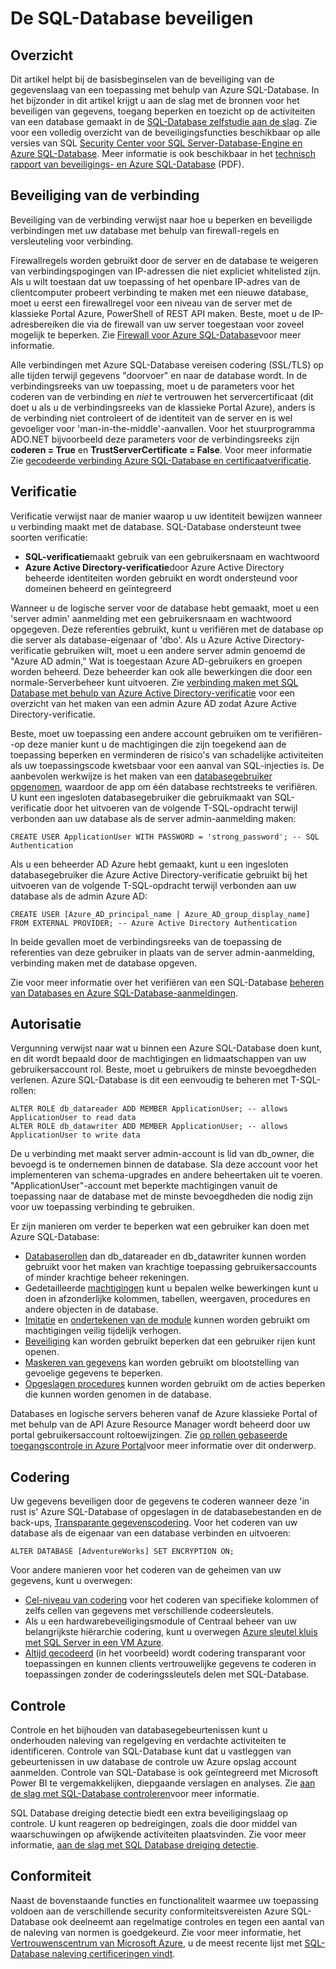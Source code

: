 <properties
   pageTitle="SQL Database beveiliging-overzicht"
   description="Informatie over Azure SQL-Database en SQL Server-beveiliging, met inbegrip van de verschillen tussen de wolk en SQL Server op-ruimten als het gaat om verificatie, machtiging, beveiliging van verbindingen, codering en conformiteit."
   services="sql-database"
   documentationCenter=""
   authors="tmullaney"
   manager="jhubbard"
   editor=""/>

<tags
   ms.service="sql-database"
   ms.devlang="NA"
   ms.topic="article"
   ms.tgt_pltfrm="NA"
   ms.workload="data-management"
   ms.date="06/09/2016"
   ms.author="thmullan;jackr"/>


# <a name="securing-your-sql-database"></a>De SQL-Database beveiligen

## <a name="overview"></a>Overzicht

Dit artikel helpt bij de basisbeginselen van de beveiliging van de gegevenslaag van een toepassing met behulp van Azure SQL-Database. In het bijzonder in dit artikel krijgt u aan de slag met de bronnen voor het beveiligen van gegevens, toegang beperken en toezicht op de activiteiten van een database gemaakt in de [SQL-Database zelfstudie aan de slag](sql-database-get-started.md). Zie voor een volledig overzicht van de beveiligingsfuncties beschikbaar op alle versies van SQL [Security Center voor SQL Server-Database-Engine en Azure SQL-Database](https://msdn.microsoft.com/library/bb510589). Meer informatie is ook beschikbaar in het [technisch rapport van beveiligings- en Azure SQL-Database](https://download.microsoft.com/download/A/C/3/AC305059-2B3F-4B08-9952-34CDCA8115A9/Security_and_Azure_SQL_Database_White_paper.pdf) (PDF).

## <a name="connection-security"></a>Beveiliging van de verbinding

Beveiliging van de verbinding verwijst naar hoe u beperken en beveiligde verbindingen met uw database met behulp van firewall-regels en versleuteling voor verbinding.

Firewallregels worden gebruikt door de server en de database te weigeren van verbindingspogingen van IP-adressen die niet expliciet whitelisted zijn. Als u wilt toestaan dat uw toepassing of het openbare IP-adres van de clientcomputer probeert verbinding te maken met een nieuwe database, moet u eerst een firewallregel voor een niveau van de server met de klassieke Portal Azure, PowerShell of REST API maken. Beste, moet u de IP-adresbereiken die via de firewall van uw server toegestaan voor zoveel mogelijk te beperken. Zie [Firewall voor Azure SQL-Database](https://msdn.microsoft.com/library/ee621782)voor meer informatie.

Alle verbindingen met Azure SQL-Database vereisen codering (SSL/TLS) op alle tijden terwijl gegevens "doorvoer" en naar de database wordt. In de verbindingsreeks van uw toepassing, moet u de parameters voor het coderen van de verbinding en *niet* te vertrouwen het servercertificaat (dit doet u als u de verbindingsreeks van de klassieke Portal Azure), anders is de verbinding niet controleert of de identiteit van de server en is wel gevoeliger voor 'man-in-the-middle'-aanvallen. Voor het stuurprogramma ADO.NET bijvoorbeeld deze parameters voor de verbindingsreeks zijn **coderen = True** en **TrustServerCertificate = False**. Voor meer informatie Zie [gecodeerde verbinding Azure SQL-Database en certificaatverificatie](https://msdn.microsoft.com/library/azure/ff394108#encryption).


## <a name="authentication"></a>Verificatie

Verificatie verwijst naar de manier waarop u uw identiteit bewijzen wanneer u verbinding maakt met de database. SQL-Database ondersteunt twee soorten verificatie:

 - **SQL-verificatie**maakt gebruik van een gebruikersnaam en wachtwoord
 - **Azure Active Directory-verificatie**door Azure Active Directory beheerde identiteiten worden gebruikt en wordt ondersteund voor domeinen beheerd en geïntegreerd

Wanneer u de logische server voor de database hebt gemaakt, moet u een 'server admin' aanmelding met een gebruikersnaam en wachtwoord opgegeven. Deze referenties gebruikt, kunt u verifiëren met de database op die server als database-eigenaar of 'dbo'. Als u Azure Active Directory-verificatie gebruiken wilt, moet u een andere server admin genoemd de "Azure AD admin," Wat is toegestaan Azure AD-gebruikers en groepen worden beheerd. Deze beheerder kan ook alle bewerkingen die door een normale-Serverbeheer kunt uitvoeren. Zie [verbinding maken met SQL Database met behulp van Azure Active Directory-verificatie](sql-database-aad-authentication.md) voor een overzicht van het maken van een admin Azure AD zodat Azure Active Directory-verificatie.

Beste, moet uw toepassing een andere account gebruiken om te verifiëren--op deze manier kunt u de machtigingen die zijn toegekend aan de toepassing beperken en verminderen de risico's van schadelijke activiteiten als uw toepassingscode kwetsbaar voor een aanval van SQL-injecties is. De aanbevolen werkwijze is het maken van een [databasegebruiker opgenomen](https://msdn.microsoft.com/library/ff929188), waardoor de app om één database rechtstreeks te verifiëren. U kunt een ingesloten databasegebruiker die gebruikmaakt van SQL-verificatie door het uitvoeren van de volgende T-SQL-opdracht terwijl verbonden aan uw database als de server admin-aanmelding maken:

```
CREATE USER ApplicationUser WITH PASSWORD = 'strong_password'; -- SQL Authentication
```

Als u een beheerder AD Azure hebt gemaakt, kunt u een ingesloten databasegebruiker die Azure Active Directory-verificatie gebruikt bij het uitvoeren van de volgende T-SQL-opdracht terwijl verbonden aan uw database als de admin Azure AD:

```
CREATE USER [Azure_AD_principal_name | Azure_AD_group_display_name] FROM EXTERNAL PROVIDER; -- Azure Active Directory Authentication
```

In beide gevallen moet de verbindingsreeks van de toepassing de referenties van deze gebruiker in plaats van de server admin-aanmelding, verbinding maken met de database opgeven.

Zie voor meer informatie over het verifiëren van een SQL-Database [beheren van Databases en Azure SQL-Database-aanmeldingen](sql-database-manage-logins.md).


## <a name="authorization"></a>Autorisatie
Vergunning verwijst naar wat u binnen een Azure SQL-Database doen kunt, en dit wordt bepaald door de machtigingen en lidmaatschappen van uw gebruikersaccount rol. Beste, moet u gebruikers de minste bevoegdheden verlenen. Azure SQL-Database is dit een eenvoudig te beheren met T-SQL-rollen:

```
ALTER ROLE db_datareader ADD MEMBER ApplicationUser; -- allows ApplicationUser to read data
ALTER ROLE db_datawriter ADD MEMBER ApplicationUser; -- allows ApplicationUser to write data
```

De u verbinding met maakt server admin-account is lid van db_owner, die bevoegd is te ondernemen binnen de database. Sla deze account voor het implementeren van schema-upgrades en andere beheertaken uit te voeren. "ApplicationUser"-account met beperkte machtigingen vanuit de toepassing naar de database met de minste bevoegdheden die nodig zijn voor uw toepassing verbinding te gebruiken.

Er zijn manieren om verder te beperken wat een gebruiker kan doen met Azure SQL-Database:

* [Databaserollen](https://msdn.microsoft.com/library/ms189121) dan db_datareader en db_datawriter kunnen worden gebruikt voor het maken van krachtige toepassing gebruikersaccounts of minder krachtige beheer rekeningen.
* Gedetailleerde [machtigingen](https://msdn.microsoft.com/library/ms191291) kunt u bepalen welke bewerkingen kunt u doen in afzonderlijke kolommen, tabellen, weergaven, procedures en andere objecten in de database.
* [Imitatie](https://msdn.microsoft.com/library/vstudio/bb669087) en [ondertekenen van de module](https://msdn.microsoft.com/library/bb669102) kunnen worden gebruikt om machtigingen veilig tijdelijk verhogen.
* [Beveiliging](https://msdn.microsoft.com/library/dn765131) kan worden gebruikt beperken dat een gebruiker rijen kunt openen.
* [Maskeren van gegevens](sql-database-dynamic-data-masking-get-started.md) kan worden gebruikt om blootstelling van gevoelige gegevens te beperken.
* [Opgeslagen procedures](https://msdn.microsoft.com/library/ms190782) kunnen worden gebruikt om de acties beperken die kunnen worden genomen in de database.

Databases en logische servers beheren vanaf de Azure klassieke Portal of met behulp van de API Azure Resource Manager wordt beheerd door uw portal gebruikersaccount roltoewijzingen. Zie [op rollen gebaseerde toegangscontrole in Azure Portal](../active-directory./role-based-access-control-configure.md)voor meer informatie over dit onderwerp.


## <a name="encryption"></a>Codering

Uw gegevens beveiligen door de gegevens te coderen wanneer deze 'in rust is' Azure SQL-Database of opgeslagen in de databasebestanden en de back-ups, [Transparante gegevenscodering](http://go.microsoft.com/fwlink/?LinkId=526242). Voor het coderen van uw database als de eigenaar van een database verbinden en uitvoeren:

```
ALTER DATABASE [AdventureWorks] SET ENCRYPTION ON;
```

Voor andere manieren voor het coderen van de geheimen van uw gegevens, kunt u overwegen:

* [Cel-niveau van codering](https://msdn.microsoft.com/library/ms179331.aspx) voor het coderen van specifieke kolommen of zelfs cellen van gegevens met verschillende codeersleutels.
* Als u een hardwarebeveiligingsmodule of Centraal beheer van uw belangrijkste hiërarchie codering, kunt u overwegen [Azure sleutel kluis met SQL Server in een VM Azure](http://blogs.technet.com/b/kv/archive/2015/01/12/using-the-key-vault-for-sql-server-encryption.aspx).
* [Altijd gecodeerd](https://msdn.microsoft.com/library/mt163865.aspx) (in het voorbeeld) wordt codering transparant voor toepassingen en kunnen clients vertrouwelijke gegevens te coderen in toepassingen zonder de coderingssleutels delen met SQL-Database.

## <a name="auditing"></a>Controle

Controle en het bijhouden van databasegebeurtenissen kunt u onderhouden naleving van regelgeving en verdachte activiteiten te identificeren. Controle van SQL-Database kunt dat u vastleggen van gebeurtenissen in uw database de controle uw Azure opslag account aanmelden. Controle van SQL-Database is ook geïntegreerd met Microsoft Power BI te vergemakkelijken, diepgaande verslagen en analyses. Zie [aan de slag met SQL-Database controleren](sql-database-auditing-get-started.md)voor meer informatie.

SQL Database dreiging detectie biedt een extra beveiligingslaag op controle. U kunt reageren op bedreigingen, zoals die door middel van waarschuwingen op afwijkende activiteiten plaatsvinden. Zie voor meer informatie, [aan de slag met SQL Database dreiging detectie](sql-database-threat-detection-get-started.md).  

## <a name="compliance"></a>Conformiteit

Naast de bovenstaande functies en functionaliteit waarmee uw toepassing voldoen aan de verschillende security conformiteitsvereisten Azure SQL-Database ook deelneemt aan regelmatige controles en tegen een aantal van de naleving van normen is goedgekeurd. Zie voor meer informatie, het [Vertrouwenscentrum van Microsoft Azure](https://azure.microsoft.com/support/trust-center/), u de meest recente lijst met [SQL-Database naleving certificeringen vindt](https://azure.microsoft.com/support/trust-center/services/).
